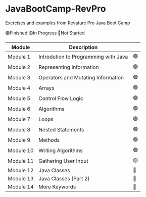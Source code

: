 # JavaBootCamp-RevPro
Exercises and examples from Revature Pro Java Boot Camp

🟢Finished    🟡In Progress   🔴Not Started            

| Module    | Description                           |  |
|---        |---                                    |---|
| Module 1  | Introdution to Programming with Java  | 🟢|
| Module 2  | Representing Information              | 🟢|
| Module 3  | Operators and Mutating Information    | 🟢|
| Module 4  | Arrays                                | 🟢|
| Module 5  | Control Flow Logic                    | 🟢|
| Module 6  | Algorithms                            | 🟢|
| Module 7  | Loops                                 | 🟢|
| Module 8  | Nested Statements                     | 🟢|
| Module 9  | Methods                               | 🟢|
| Module 10 | Writing Algorithms                    | 🟢|
| Module 11 | Gathering User Input                  | 🟡|
| Module 12 | Java Classes                          | 🔴|
| Module 13 | Java Classes (Part 2)                 | 🔴|
| Module 14 | More Keywords                         | 🔴|
